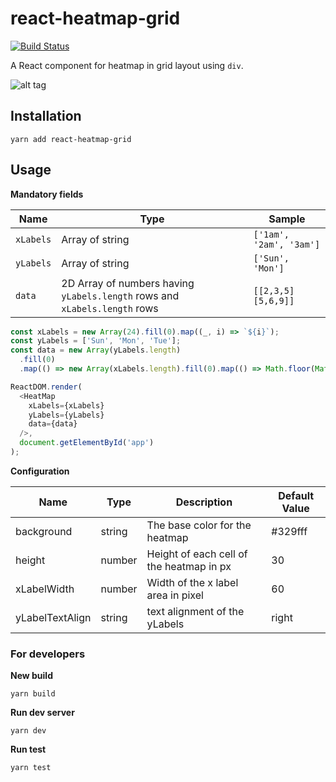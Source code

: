# react-heatmap-grid

[![Build Status](https://travis-ci.org/arunghosh/react-heatmap-grid.svg?branch=master)](https://travis-ci.org/arunghosh/react-heatmap-grid)

A React component for heatmap in grid layout using `div`.

![alt tag](https://github.com/arunghosh/react-heatmap-grid/raw/master/docs/screenshot.png)

## Installation

```
yarn add react-heatmap-grid
```

## Usage

**Mandatory fields** 

|Name |Type|Sample|
|---|---|---|
|`xLabels`|Array of string|`['1am', '2am', '3am']`|
|`yLabels`|Array of string|`['Sun', 'Mon']`|
|`data`|2D Array of numbers having `yLabels.length` rows and `xLabels.length` rows|`[[2,3,5][5,6,9]]`| 

```javascript
const xLabels = new Array(24).fill(0).map((_, i) => `${i}`);
const yLabels = ['Sun', 'Mon', 'Tue'];
const data = new Array(yLabels.length)
  .fill(0)
  .map(() => new Array(xLabels.length).fill(0).map(() => Math.floor(Math.random() * 100)));

ReactDOM.render(
  <HeatMap
    xLabels={xLabels}
    yLabels={yLabels}
    data={data}
  />,
  document.getElementById('app')
);
```


**Configuration**

|Name |Type|Description|Default Value|
|---|---|---|---|
|background|string|The base color for the heatmap|#329fff|
|height|number|Height of each cell of the heatmap in px|30|
|xLabelWidth|number|Width of the x label area in pixel|60|
|yLabelTextAlign|string|text alignment of the yLabels|right|



### For developers

**New build**
```
yarn build
```

**Run dev server**
```
yarn dev
```

**Run test**
```
yarn test
```
